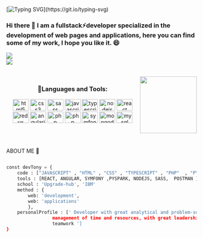 
[![Typing SVG](https://readme-typing-svg.demolab.com?font=Wallpoet&duration=3000&pause=1000&color=18F742&center=true&vCenter=true&width=435&lines=HI+THERE!++;Welcome+to+my+personal+profile;I+hope+you+enjoy+it!)](https://git.io/typing-svg)

### Hi there 👋 I am a fullstack⚡developer specialized in the development of web pages and applications, here you can find some of my work, I hope you like it. 😄



<!-- <br/>   --> 
![](https://github-readme-stats.vercel.app/api?username=TonyDev92&theme=midnight-purple&hide_border=true&include_all_commits=false&count_private=false)<br/>
![](https://github-readme-stats.vercel.app/api/top-langs/?username=TonyDev92&theme=midnight-purple&hide_border=true&include_all_commits=false&count_private=false&layout=compact)




<br clear="both">

<img align="right" height="150" src="https://media.giphy.com/media/KEYMsj2LcXzfcTP5ii/giphy.gif"  />

###
<h3 align="center">🚀Languages and Tools:</h3>
<div align="center">
  <img src="https://cdn.jsdelivr.net/gh/devicons/devicon/icons/html5/html5-original.svg" height="30" width="42" alt="html5 logo"  />
  <img src="https://cdn.jsdelivr.net/gh/devicons/devicon/icons/css3/css3-original.svg" height="30" width="42" alt="css3 logo"  />
  <img src="https://cdn.jsdelivr.net/gh/devicons/devicon/icons/sass/sass-original.svg" height="30" width="42" alt="sass logo"  />
  <img src="https://cdn.jsdelivr.net/gh/devicons/devicon/icons/javascript/javascript-original.svg" height="30" width="42" alt="javascript logo"  />
  <img src="https://cdn.jsdelivr.net/gh/devicons/devicon/icons/typescript/typescript-original.svg" height="30" width="42" alt="typescript logo"  />
  <img src="https://cdn.jsdelivr.net/gh/devicons/devicon/icons/nodejs/nodejs-original.svg" height="30" width="42" alt="nodejs logo"  />
  <img src="https://cdn.jsdelivr.net/gh/devicons/devicon/icons/react/react-original.svg" height="30" width="42" alt="react logo"  />
  <img src="https://cdn.jsdelivr.net/gh/devicons/devicon/icons/redux/redux-original.svg" height="30" width="42" alt="redux logo"  />
  <img src="https://cdn.jsdelivr.net/gh/devicons/devicon/icons/angularjs/angularjs-original.svg" height="30" width="42" alt="angularjs logo"  />
  <img src="https://www.vectorlogo.zone/logos/python/python-icon.svg" height="30" width="42" alt="php logo"  />
  <img src="https://cdn.jsdelivr.net/gh/devicons/devicon/icons/php/php-original.svg" height="30" width="42" alt="php logo"  />
  <img src="https://www.vectorlogo.zone/logos/symfony/symfony-icon.svg" height="30" width="42" alt="symfony logo"  />
  <img src="https://cdn.jsdelivr.net/gh/devicons/devicon/icons/mongodb/mongodb-original.svg" height="30" width="42" alt="mongodb logo"  />
  <img src="https://cdn.jsdelivr.net/gh/devicons/devicon/icons/mysql/mysql-original.svg" height="30" width="42" alt="mysql logo"  />
</div>

###

<br clear="both">

###

ABOUT ME 🔭
 
```python

const devTony = {
    code : ["JAVASCRIPT" , "HTML" , "CSS" , "TYPESCRIPT" , "PHP"  , "PYTHON"] ,
    tools : [REACT, ANGULAR, SYMFONY ,PYSPARK, NODEJS, SASS,  POSTMAN ] ,
    school : 'Upgrade-hub', 'IBM'
    method : {
        web: 'development',
        web: 'applications'
        },
    personalProfile : [' Developer with great analytical and problem-solving capacity, skilled in
                 management of time and resources, with great leadership qualities and
                 teamwork ']
}
